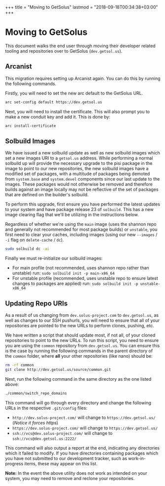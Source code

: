 +++
title = "Moving to GetSolus"
lastmod = "2018-09-18T00:34:38+03:00"
+++
# Moving to GetSolus

This document walks the end user through moving their developer related tooling and repositories over to GetSolus (`dev.getsol.us`).

## Arcanist

This migration requires setting up Arcanist again. You can do this by running the following commands.

Firstly, you will need to set the new arc default to the GetSolus URL.

``` bash
arc set-config default https://dev.getsol.us
```

Next, you will need to install the certificate. This will also prompt you to make a new conduit key and add it. This is done by:

``` bash
arc install-certificate
```

## Solbuild Images

We have issued a new solbuild update as well as new solbuild images which set a new images URI to a `getsol.us` address. While performing a normal solbuild up will provide the necessary upgrade to the pisi package in the image to point to our new repositories, the new solbuild images have a modified set of packages, with a multitude of packages being demoted from `system.base` and `system.devel` components since our last update to the images. These packages would not otherwise be removed and therefore builds against an image locally may not be reflective of the set of packages that are defined on the builder's solbuild.

To perform this upgrade, first ensure you have performed the latest updates to your system and have package release 23 of `solbuild`. This has a new image clearing flag that we'll be utilizing in the instructions below.

Regardless of whether we're using the `main` image (uses the shannon repo and generally not recommended for most package builds) or `unstable`, you first need to clear your caches, including images (using our new `--images` / `-i` flag on `delete-cache` / `dc`).

``` bash
sudo solbuild dc -ai
```

Finally we must re-initialize our solbuild images:

- For main profile (not recommended, uses shannon repo rather than unstable) run: `sudo solbuild init -p main-x86_64`
- For unstable profile (recommended, uses unstable repo to ensure latest changes to packages are applied) run: `sudo solbuild init -p unstable-x86_64`

## Updating Repo URIs

As a result of us changing from `dev.solus-project.com` to `dev.getsol.us`, as well as changes to our SSH pushurls, you will need to ensure that all of your repositories are pointed to the new URLs to perform clones, pushing, etc.

We have written a script that should update most, if not all, of your cloned repositories to point to the new URLs. To run this script, you need to ensure you are using the `common` repository from `dev.getsol.us`. You can ensure this is the case by running the following commands in the parent directory of the `common` folder, where **all** your other repositories (like nano) should be:

``` bash
rm -rf common
git clone http://dev.getsol.us/source/common.git
```

Next, run the following command in the same directory as the one listed above:

``` bash
./common/switch_repo_domains
```

This command will go through every directory and change the following URLs in the respective `.git/config` files:

- `http://dev.solus-project.com/` will change to `https://dev.getsol.us/` (*Notice it forces https*)
- `https://dev.solus-project.com/` will change to `https://dev.getsol.us/`
- `ssh://vcs@dev.solus-project.com/` will change to `ssh://vcs@dev.getsol.us:2222/`

This command will also output a report at the end, indicating any directories which it failed to modify. If you have directories containing packages which you have not submitted to our development tracker, such as work-in-progress items, these may appear on this list.

**Note:** In the event the above utility does not work as intended on your system, you may need to remove and reclone your repositories.